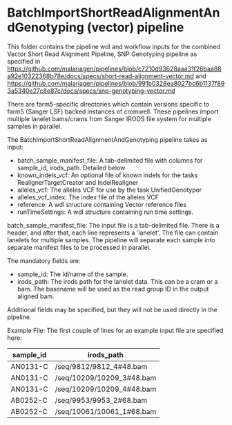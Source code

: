 # BatchImportShortReadAlignmentAndGenotyping (vector) pipeline

This folder contains the pipeline wdl and workflow inputs for the combined Vector Short Read Alignment Pipeline, SNP Genotyping pipeline as specified in https://github.com/malariagen/pipelines/blob/c7210d93628aaa31f26baa88a92e10322368b78e/docs/specs/short-read-alignment-vector.md and https://github.com/malariagen/pipelines/blob/991b0328ea8027bc6b1137f893a5340e27c8e87c/docs/specs/snp-genotyping-vector.md


There are farm5-specific directories which contain versions specific to farm5 (Sanger LSF) backed instances of cromwell.  These pipelines import multiple lanelet bams/crams from Sanger IRODS file system for multiple samples in parallel.

The BatchImportShortReadAlignmentAndGenotyping pipeline takes as input:
- batch_sample_manifest_file: A tab-delimited file with columns for sample_id, irods_path.  Detailed below
- known_indels_vcf: An optional file of known indels for the tasks RealignerTargetCreator and IndelRealigner
- alleles_vcf: The alleles VCF for use by the task UnifiedGenotyper
- alleles_vcf_index: The index file of the alleles VCF
- reference: A wdl structure containing Vector reference files
- runTimeSettings: A wdl structure containing run time settings.

batch_sample_manifest_file: The input file is a tab-delimited file.  There is a header, and after that, each line represents a 'lanelet'.  The file can contain lanelets for multiple samples.  The pipeline will separate each sample into separate manifest files to be processed in parallel.


The mandatory fields are:
- sample_id: The Id/name of the sample.
- irods_path: The irods path for the lanelet data.  This can be a cram or a bam.  The basename will be used as the read group ID in the output aligned bam.

Additional fields may be specified, but they will not be used directly in the pipeline.

Example File:
The first couple of lines for an example input file are specified here:

| sample_id 	| irods_path                |
|-----------	|---------------------------|
| AN0131-C  	| /seq/9812/9812_4#48.bam   	|
| AN0131-C  	| /seq/10209/10209_3#48.bam   |
| AN0131-C  	| /seq/10209/10209_4#48.bam   |
| AB0252-C  	| /seq/9953/9953_2#68.bam     |
| AB0252-C  	| /seq/10061/10061_1#68.bam 	|
